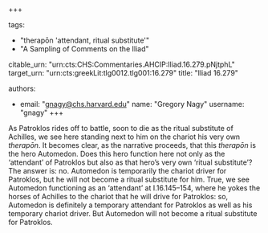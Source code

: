 +++

tags:
- "therapōn &#39;attendant, ritual substitute&#39;"
- "A Sampling of Comments on the Iliad"

citable_urn: "urn:cts:CHS:Commentaries.AHCIP:Iliad.16.279.pNjtphL"
target_urn: "urn:cts:greekLit:tlg0012.tlg001:16.279"
title: "Iliad 16.279"

authors:
- email: "gnagy@chs.harvard.edu"
  name: "Gregory Nagy"
  username: "gnagy"
+++

<p>As Patroklos rides off to battle, soon to die as the ritual substitute of Achilles, we see here standing next to him on the chariot his very own <em>therapōn</em>. It becomes clear, as the narrative proceeds, that this <em>therapōn</em> is the hero Automedon. Does this hero function here not only as the ‘attendant’ of Patroklos but also as that hero’s very own ‘ritual substitute’? The answer is: no. Automedon is temporarily the chariot driver for Patroklos, but he will not become a ritual substitute for him. True, we see Automedon functioning as an ‘attendant’ at I.16.145–154, where he yokes the horses of Achilles to the chariot that he will drive for Patroklos: so, Automedon is definitely a temporary attendant for Patroklos as well as his temporary chariot driver. But Automedon will not become a ritual substitute for Patroklos.  </p>
